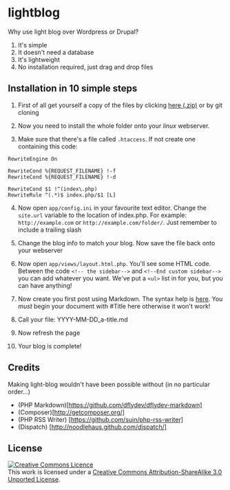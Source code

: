 lightblog
=========

Why use light blog over Wordpress or Drupal?
1. It's simple
2. It doesn't need a database
4. It's lightweight
5. No installation required, just drag and drop files

Installation in 10 simple steps
------------

1. First of all get yourself a copy of the files by clicking [here (.zip)](https://github.com/SiteOctopus/Light-Blog/zipball/master) or by git cloning

2. Now you need to install the whole folder onto your *linux* webserver.
3. Make sure that there's a file called `.htaccess`. If not create one containing this code:
```
RewriteEngine On

RewriteCond %{REQUEST_FILENAME} !-f
RewriteCond %{REQUEST_FILENAME} !-d

RewriteCond $1 !^(index\.php)
RewriteRule ^(.*)$ index.php/$1 [L]
```

4. Now open `app/config.ini` in your favourite text editor. Change the `site.url` variable to the location of index.php. For example: `http://example.com` or `http://example.com/folder/`. Just remember to include a trailing slash

5. Change the blog info to match your blog. Now save the file back onto your webserver

6. Now open `app/views/layout.html.php`. You'll see some HTML code. Between the code `<!-- the sidebar-->` and `<!--End custom sidebar-->` you can add whatever you want. We've put a `<ul>` list in for you, but you can have anything!

7. Now create you first post using Markdown. The syntax help is [here](http://daringfireball.net/projects/markdown/syntax). You *must* begin your document with 
	#Title here
otherwise it won't work!

8. Call your file:
	YYYY-MM-DD_a-title.md
9. Now refresh the page
10. Your blog is complete!

Credits
-------
Making light-blog wouldn't have been possible without (in no particular order...)
* (PHP Markdown)[https://github.com/dflydev/dflydev-markdown]
* (Composer)[http://getcomposer.org/]
* (PHP RSS Writer) [https://github.com/suin/php-rss-writer]
* (Dispatch) [http://noodlehaus.github.com/dispatch/]

License
-------
<a rel="license" href="http://creativecommons.org/licenses/by-sa/3.0/deed.en_GB"><img alt="Creative Commons Licence" style="border-width:0" src="http://i.creativecommons.org/l/by-sa/3.0/88x31.png" /></a><br />This work is licensed under a <a rel="license" href="http://creativecommons.org/licenses/by-sa/3.0/deed.en_GB">Creative Commons Attribution-ShareAlike 3.0 Unported License</a>.